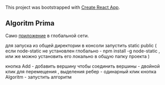 This project was bootstrapped with [Create React App](https://github.com/facebook/create-react-app).

## Algoritm Prima

Само [приложение](https://vigorous-elion-210891.netlify.com/) в глобальной сети.

для запуска из общей директории в консоли запустить static public ( если node-static не установлен глобально - npm install -g node-static , или же можно установить его локально в общую папку проекта )

кнопка Add - добавить вершину
чтобы соединить вершины - двойной клик
для перемещения , выделения ребер - одинарный клик
кнопка Algoritm - запустить алгоритм
